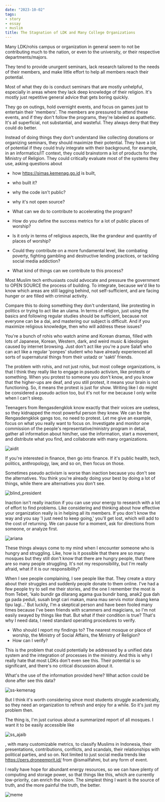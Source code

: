 ```yaml
---
date: "2023-10-02"
tags:
- story
- essay
- muslim
title: The Stagnation of LDK and Many College Organizations
---
```


Many LDK/rohis campus or organization in general seem to not be contributing much to the nation, or even to the university, or their respective departments/majors.

They tend to provide unurgent seminars, lack research tailored to the needs of their members, and make little effort to help all members reach their potential.

Most of what they do is conduct seminars that are mostly unhelpful, especially in areas where they lack deep knowledge of their religion. It's mostly just repetitive general advice that gets boring quickly.

They go on outings, hold overnight events, and focus on games just to entertain their 'members'. The members are pressured to attend these events, and if they don't follow the programs, they're labeled as apathetic. It's all superficial, not substantial, and wasteful. They always deny that they could do better.

Instead of doing things they don't understand like collecting donations or organizing seminars, they should maximize their potential. They have a lot of potential if they could truly integrate with their background, for example, in an informatics/IT context, they could brainstorm a lot of products for the Ministry of Religion. They could critically evaluate most of the systems they use, asking questions about 

- how https://simas.kemenag.go.id is built, 
- who built it?
- why the code isn't public?
- why it's not open source?
- What can we do to contribute to accelerating the program?

- How do you define the success metrics for a lot of public places of worship? 
- Is it only in terms of religious aspects, like the grandeur and quantity of places of worship?
- Could they contribute on a more fundamental level, like combating poverty, fighting gambling and destructive lending practices, or tackling social media addiction? 
- What kind of things can we contribute to this process?

Most Muslim tech enthusiasts could advocate and pressure the government to OPEN SOURCE the process of building. To integrate, because we'd like to know which areas are still lagging behind, not self-sufficient, and are facing hunger or are filled with criminal activity.

Compare this to doing something they don't understand, like protesting in politics or trying to act like an ulama. In terms of religion, just using the basics and following regular studies should be sufficient, because not everyone can be a dai, and mastering our subject is difficult. And if you maximize religious knowledge, then who will address these issues?

You're a bunch of rohis who watch anime and Korean dramas, filled with lots of Japanese, Korean, Western, dark, and weird music & ideologies caused by internet browsing. Just don't act like you're a pure Salafi who can act like a regular 'ponpes' student who have already experienced all sorts of supernatural things from their ustadz or 'sakti' friends.

The problem with rohis, and not just rohis, but most college organizations, is that I think they really like to engage in pseudo activism, like protests or something. When you protest to someone you don't know, and you know that the higher-ups are deaf, and you still protest, it means your brain is not functioning. So, it means the protest is just for show. Writing like I do might be considered a pseudo action too, but it's not for me because I only write when I can't sleep.

Teenagers from Rengasdengklok know exactly that their voices are useless, so they kidnapped the most powerful person they knew. We can be the Rengasdengklok gangs too, no need to protest. Let me give an example, focus on what you really want to focus on. Investigate and monitor one commission of the people's representative/ministry program in detail, gather all information about him/her, use the information, start a movement, and distribute what you find, and collaborate with many organizations.

![aidit](https://cdn2.tstatic.net/manado/foto/bank/images/golongan-muda-menculik-soekarno-dan-mohamad-hatta1.jpg)

If you're interested in finance, then go into finance. If it's public health, tech, politics, anthropology, law, and so on, then focus on those.

Sometimes pseudo activism is worse than inaction because you don't see the alternatives. You think you're already doing your best by doing a lot of things, while there are alternatives you don't see.

![blind_president](https://catatankemalasan.files.wordpress.com/2023/10/president-copy.png)


Inaction isn't really inaction if you can use your energy to research with a lot of effort to find problems. Like considering and thinking about how effective your organization really is in helping all its members. If you don't know the way and you say 'I just need to keep going,' you'll get lost, which will add to the cost of returning. We can pause for a moment, ask for directions from someone, or analyze first.

![ariana](https://i.pinimg.com/originals/92/73/f5/9273f5e77abe3a07b4ea3a86b03088d9.png)

These things always come to my mind when I encounter someone who is hungry and struggling. Like, how is it possible that there are so many mosques but they still don't know that there are hungry people, that there are so many people struggling. It's not my responsibility, but I'm really afraid, what if it is our responsibility?

When I see people complaining, I see people like that. They create a story about their struggles and suddenly people donate to them online. I've had a few people try to sell me their stories, and the one I remember the most is from Tebet, 'kalo bundir ga dilarang agama gua bundir bang, anak2 gua dah ga pada peduli, susah bngt cari makan, mana mau servis motor doang kena tipu lagi...' But luckily, I'm a skeptical person and have been fooled many times because I've been friends with scammers and magicians, so I'm not easily swayed by things like that. But what if their condition is true? That's why I need data, I need standard operating procedures to verify.

- Who should I report my findings to? The nearest mosque or place of worship, the Ministry of Social Affairs, the Ministry of Religion? 
- How can I verify? 

This is the problem that could potentially be addressed by a unified data system and the integration of processes in the ministry. And this is why I really hate that most LDKs don't even see this. Their potential is so significant, and there's no critical discussion about it. 

What's the use of the information provided here? What action could be done after see this data?

![ss-kemenag](https://catatankemalasan.files.wordpress.com/2023/10/screencapture-simas-kemenag-go-id-profil-masjid-19-2023-10-02-21_41_15.png)

But I think it's worth considering since most students struggle academically, so they need an organization to refresh and enjoy for a while. So it's just my problem then.

The thing is, I'm just curious about a summarized report of all mosques. I want it to be easily accessible like 

![ss_ajaib](https://storage.googleapis.com/finansialku_media/wordpress_media/2020/06/44457832-terbaru-dari-ajaib-ss-05b-finansialku.jpg)

, with many customizable metrics, to classify Muslims in Indonesia, their presentations, contributions, conflicts, and scandals, their relationships with political parties, and so on. Not limited to just social media trends like https://pers.droneemprit.id/ from @ismailfahmi, but any form of event.

I really have hope for abundant energy resources, so we can have plenty of computing and storage power, so that things like this, which are currently low-priority, can enrich the vision. The simplest thing I want is the source of truth, and the more painful the truth, the better.

![meme](https://i.imgflip.com/815s96.jpg)